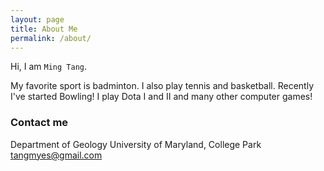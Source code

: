 ```yaml
---
layout: page
title: About Me
permalink: /about/
---
```


Hi, I am `Ming Tang`.

My favorite sport is badminton. I also play tennis and basketball. Recently I've started Bowling!
I play Dota I and II and many other computer games!

### Contact me

Department of Geology
University of Maryland, College Park
[tangmyes@gmail.com](tangmyes@gmail.com)
